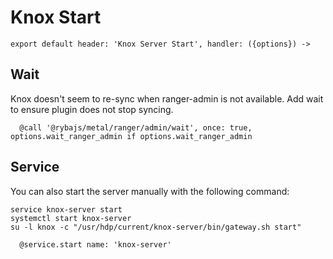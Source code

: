 
# Knox Start

    export default header: 'Knox Server Start', handler: ({options}) ->

## Wait
Knox doesn't seem to re-sync when ranger-admin is not available. Add wait to ensure plugin
does not stop syncing.

      @call '@rybajs/metal/ranger/admin/wait', once: true, options.wait_ranger_admin if options.wait_ranger_admin

## Service

You can also start the server manually with the following command:

```
service knox-server start
systemctl start knox-server
su -l knox -c "/usr/hdp/current/knox-server/bin/gateway.sh start"
```
      
      @service.start name: 'knox-server'
